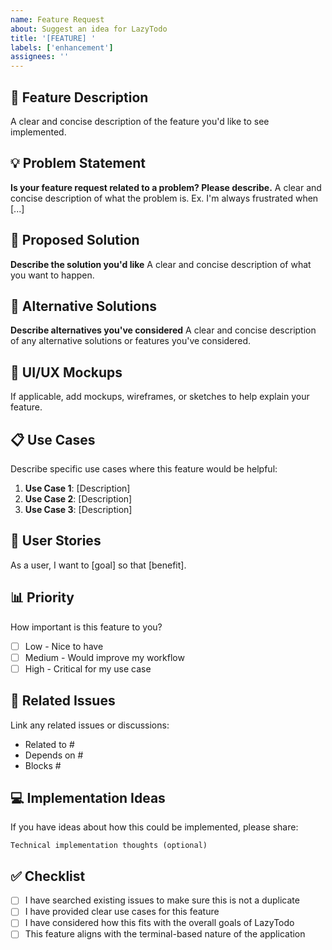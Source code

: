 ```yaml
---
name: Feature Request
about: Suggest an idea for LazyTodo
title: '[FEATURE] '
labels: ['enhancement']
assignees: ''
---
```


## 🚀 Feature Description

A clear and concise description of the feature you'd like to see implemented.

## 💡 Problem Statement

**Is your feature request related to a problem? Please describe.**
A clear and concise description of what the problem is. Ex. I'm always frustrated when [...]

## 🎯 Proposed Solution

**Describe the solution you'd like**
A clear and concise description of what you want to happen.

## 🔄 Alternative Solutions

**Describe alternatives you've considered**
A clear and concise description of any alternative solutions or features you've considered.

## 🎨 UI/UX Mockups

If applicable, add mockups, wireframes, or sketches to help explain your feature.

## 📋 Use Cases

Describe specific use cases where this feature would be helpful:

1. **Use Case 1**: [Description]
2. **Use Case 2**: [Description]
3. **Use Case 3**: [Description]

## 🎯 User Stories

As a user, I want to [goal] so that [benefit].

## 📊 Priority

How important is this feature to you?

- [ ] Low - Nice to have
- [ ] Medium - Would improve my workflow
- [ ] High - Critical for my use case

## 🔗 Related Issues

Link any related issues or discussions:

- Related to #
- Depends on #
- Blocks #

## 💻 Implementation Ideas

If you have ideas about how this could be implemented, please share:

```
Technical implementation thoughts (optional)
```

## ✅ Checklist

- [ ] I have searched existing issues to make sure this is not a duplicate
- [ ] I have provided clear use cases for this feature
- [ ] I have considered how this fits with the overall goals of LazyTodo
- [ ] This feature aligns with the terminal-based nature of the application 